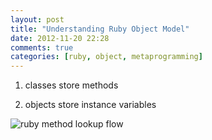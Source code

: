 ```yaml
---
layout: post
title: "Understanding Ruby Object Model"
date: 2012-11-20 22:28
comments: true
categories: [ruby, object, metaprogramming]
---
```


1. classes store methods

2. objects store instance variables

![ruby method lookup flow](http://phrogz.net/RubyLibs/RubyMethodLookupFlow.png)

